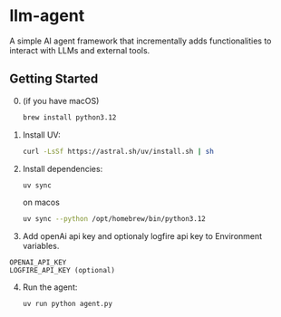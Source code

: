 # llm-agent

A simple AI agent framework that incrementally adds functionalities to interact with LLMs and external tools.

## Getting Started
0. (if you have macOS)
   ```bash
   brew install python3.12
   ```

1. Install UV:

   ```bash
   curl -LsSf https://astral.sh/uv/install.sh | sh
   ```

2. Install dependencies:

   ```bash
   uv sync
   ```

   on macos

   ```bash
   uv sync --python /opt/homebrew/bin/python3.12
   ```

3. Add openAi api key and optionaly logfire api key to Environment variables.

```
OPENAI_API_KEY
LOGFIRE_API_KEY (optional)
```

4. Run the agent:

   ```bash
   uv run python agent.py
   ``` 